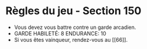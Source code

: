 # Règles du jeu - Section 150

- Vous devez vous battre contre un garde arcadien.
- GARDE HABILETÉ: 8 ENDURANCE: 10
- Si vous êtes vainqueur, rendez-vous au [[66]].